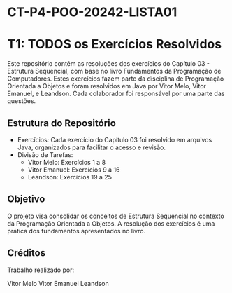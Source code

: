 # CT-P4-POO-20242-LISTA01

# T1: TODOS os Exercícios Resolvidos
Este repositório contém as resoluções dos exercícios do Capítulo 03 - Estrutura Sequencial, com base no livro Fundamentos da Programação de Computadores. Estes exercícios fazem parte da disciplina de Programação Orientada a Objetos e foram resolvidos em Java por Vitor Melo, Vitor Emanuel, e Leandson. Cada colaborador foi responsável por uma parte das questões.

## Estrutura do Repositório
- Exercícios: Cada exercício do Capítulo 03 foi resolvido em arquivos Java, organizados para facilitar o acesso e revisão.
- Divisão de Tarefas:
  - Vitor Melo: Exercícios 1 a 8
  - Vitor Emanuel: Exercícios 9 a 16
  - Leandson: Exercícios 19 a 25
## Objetivo
O projeto visa consolidar os conceitos de Estrutura Sequencial no contexto da Programação Orientada a Objetos. A resolução dos exercícios é uma prática dos fundamentos apresentados no livro.

## Créditos
Trabalho realizado por:

Vitor Melo
Vitor Emanuel
Leandson
